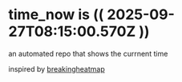 # time_now is (( 2025-09-27T08:15:00.570Z ))

an automated repo that shows the currnent time

inspired by [breakingheatmap](https://github.com/breakingheatmap/breakingheatmap)
